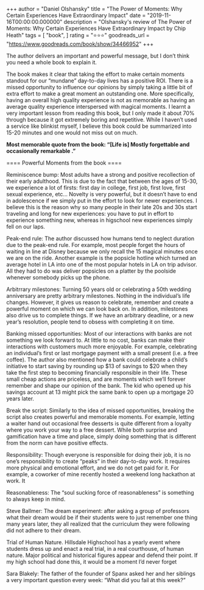+++
author = "Daniel Olshansky"
title = "The Power of Moments: Why Certain Experiences Have Extraordinary Impact"
date = "2019-11-16T00:00:00.000000"
description = "Olshansky's review of The Power of Moments: Why Certain Experiences Have Extraordinary Impact by Chip Heath"
tags = [
    "book",
]
rating = "⭐⭐⭐"
goodreads_url = "https://www.goodreads.com/book/show/34466952"
+++

The author delivers an important and powerful message, but I don’t think you need a whole book to explain it.







The book makes it clear that taking the effort to make certain moments standout for our “mundane” day-to-day lives has a positive ROI. There is a missed opportunity to influence our opinions by simply taking a little bit of extra effort to make a great moment an outstanding one. More specifically, having an overall high quality experience is not as memorable as having an average quality experience interspersed with magical moments. I learnt a very important lesson from reading this book, but I only made it about 70% through because it got extremely boring and repetitive. While I haven’t used a service like blinkist myself, I believe this book could be summarized into 15-20 minutes and one would not miss out on much.







**Most memorable quote from the book: “[Life is] Mostly forgettable and occasionally remarkable .”**







==== Powerful Moments from the book ====







Reminiscence bump: Most adults have a strong and positive recollection of their early adulthood. This is due to the fact that between the ages of 15-30, we experience a lot of firsts: first day in college, first job, first love, first sexual experience, etc… Novelty is very powerful, but it doesn’t have to end in adolescence if we simply put in the effort to look for newer experiences. I believe this is the reason why so many people in their late 20s and 30s start traveling and long for new experiences: you have to put in effort to experience something new, whereas in higschool new experiences simply fell on our laps.







Peak-end rule: The author discussed how humans tend to neglect duration due to the peak-end rule. For example, most people forget the hours of waiting in line at Disney because we only recall the 15 magical minutes once we are on the ride. Another example is the popsicle hotline which turned an average hotel in LA into one of the most popular hotels in LA on trip advisor. All they had to do was deliver popsicles on a platter by the poolside whenever somebody picks up the phone.







Arbitrrary milestones:  Turning 50 years old or celebrating a 50th wedding anniversary are pretty arbitrary milestones. Nothing in the individual’s life changes. However, it gives us reason to celebrate, remember and create a powerful moment on which we can look back on. In addition, milestones also drive us to complete things. If we have an arbitrary deadline, or a new year’s resolution, people tend to obsess with completing it on time.







Banking missed opportunities: Most of our interactions with banks are not something we look forward to. At little to no cost, banks can make their interactions with customers much more enjoyable. For example, celebrating an individual’s first or last mortgage payment with a small present (i.e. a free coffee). The author also mentioned how a bank could celebrate a child’s initiative to start saving by rounding up $13 of savings to $20 when they take the first step to becoming financially responsible in their life. These small cheap actions are priceless, and are moments which we’ll forever remember and shape our opinion of the bank. The kid who opened up his savings account at 13 might pick the same bank to open up a mortgage 20 years later.







Break the script: Similarly to the idea of missed opportunities, breaking the script also creates powerful and memorable moments. For example, letting a waiter hand out occasional free desserts is quite different from a loyalty where you work your way to a free dessert. While both surprise and gamification have a time and place, simply doing something that is different from the norm can have positive effects.







Responsibility: Though everyone is responsible for doing their job, it is no one’s responsibility to create “peaks” in their day-to-day work. It requires more physical and emotional effort, and we do not get paid for it. For example, a coworker of mine recently hosted a weekend long hackathon at work. It







Reasonableness: The “soul sucking force of reasonableness” is something to always keep in mind.







Steve Ballmer: The dream experiment: after asking a group of professors what their dream would be if their students were to just remember one thing many years later, they all realized that the curriculum they were following did not adhere to their dream.







Trial of Human Nature. Hillsdale Highschool has a yearly event where students dress up and enact a real trial, in a real courthouse, of human nature. Major political and historical figures appear and defend their point. If my high school had done this, it would be a moment I’d never forget







Sara Blakely:  The father of the founder of Spanx asked her and her siblings a very important question every week: “What did you fail at this week?”
